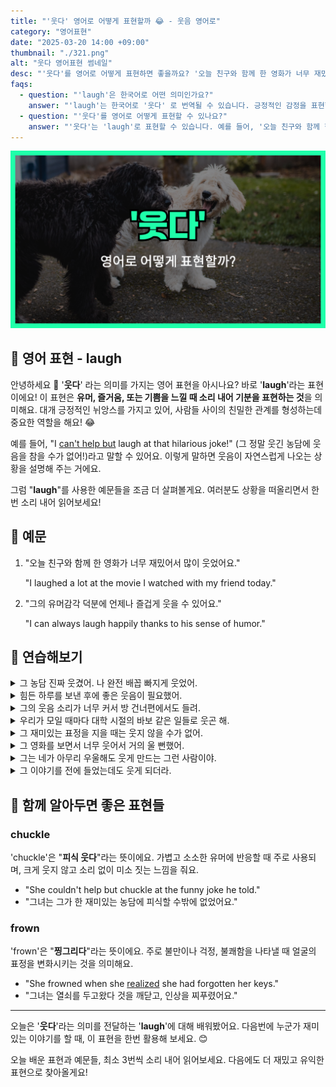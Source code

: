 ```yaml
---
title: "'웃다' 영어로 어떻게 표현할까 😂 - 웃음 영어로"
category: "영어표현"
date: "2025-03-20 14:00 +09:00"
thumbnail: "./321.png"
alt: "웃다 영어표현 썸네일"
desc: "'웃다'를 영어로 어떻게 표현하면 좋을까요? '오늘 친구와 함께 한 영화가 너무 재밌어서 많이 웃었어요.', '그의 유머감각 덕분에 언제나 즐겁게 웃을 수 있어요.' 등을 영어로 표현하는 법을 배워봅시다. 다양한 예문을 통해서 연습하고 본인의 표현으로 만들어 보세요."
faqs:
  - question: "'laugh'은 한국어로 어떤 의미인가요?"
    answer: "'laugh'는 한국어로 '웃다' 로 번역될 수 있습니다. 긍정적인 감정을 표현할 때 주로 사용해요."
  - question: "'웃다'를 영어로 어떻게 표현할 수 있나요?"
    answer: "'웃다'는 'laugh'로 표현할 수 있습니다. 예를 들어, '오늘 친구와 함께 한 영화가 너무 재밌어서 많이 웃었어요.'는 'I laughed a lot at the movie I watched with my friend today.'로 말할 수 있어요."
---
```


![웃다 영어표현 썸네일](./321.png)

## 🌟 영어 표현 - laugh

안녕하세요 👋 '**웃다**' 라는 의미를 가지는 영어 표현을 아시나요? 바로 '**laugh**'라는 표현이에요! 이 표현은 **유머, 즐거움, 또는 기쁨을 느낄 때 소리 내어 기분을 표현하는 것**을 의미해요. 대개 긍정적인 뉘앙스를 가지고 있어, 사람들 사이의 친밀한 관계를 형성하는데 중요한 역할을 해요! 😂

예를 들어, "I [can't help but](/blog/어쩔-수-없이-할-수-밖에-없어-영어표현/) laugh at that hilarious joke!" (그 정말 웃긴 농담에 웃음을 참을 수가 없어!)라고 말할 수 있어요. 이렇게 말하면 웃음이 자연스럽게 나오는 상황을 설명해 주는 거에요.

그럼 "**laugh**"를 사용한 예문들을 조금 더 살펴볼게요. 여러분도 상황을 떠올리면서 한 번 소리 내어 읽어보세요!

## 📖 예문

1. "오늘 친구와 함께 한 영화가 너무 재밌어서 많이 웃었어요."

   "I laughed a lot at the movie I watched with my friend today."

2. "그의 유머감각 덕분에 언제나 즐겁게 웃을 수 있어요."

   "I can always laugh happily thanks to his sense of humor."

## 💬 연습해보기

<details>
<summary>그 농담 진짜 웃겼어. 나 완전 배꼽 빠지게 웃었어.</summary>
<span>That joke was hilarious; it made me laugh so much.</span>
</details>

<details>
<summary>힘든 하루를 보낸 후에 좋은 웃음이 필요했어.</summary>
<span>I needed a good laugh after such a long day at work.</span>
</details>

<details>
<summary>그의 웃음 소리가 너무 커서 방 건너편에서도 들려.</summary>
<span>His laugh is so <a href="/blog/in-english/311.loud/">loud</a>, you can hear it from across the room.</span>
</details>

<details>
<summary>우리가 모일 때마다 대학 시절의 바보 같은 일들로 웃곤 해.</summary>
<span>Every time we get together, we laugh at the stupid things we did in college.</span>
</details>

<details>
<summary>그 재미있는 표정을 지을 때는 웃지 않을 수가 없어.</summary>
<span><a href="/blog/in-english/111.hard-to/">It's hard to</a> not to laugh when he pulls those funny faces.</span>
</details>

<details>
<summary>그 영화를 보면서 너무 웃어서 거의 울 뻔했어.</summary>
<span>I laughed so hard I almost cried watching that movie.</span>
</details>

<details>
<summary>그는 네가 아무리 우울해도 웃게 만드는 그런 사람이야.</summary>
<span>He's the kind of guy who can make me laugh no matter how down I feel.</span>
</details>

<details>
<summary>그 이야기를 전에 들었는데도 웃게 되더라.</summary>
<span>I found myself laughing at the story even though I'd heard it before.</span>
</details>

## 🤝 함께 알아두면 좋은 표현들

### chuckle

'chuckle'은 "**피식 웃다**"라는 뜻이에요. 가볍고 소소한 유머에 반응할 때 주로 사용되며, 크게 웃지 않고 소리 없이 미소 짓는 느낌을 줘요.

- "She couldn't help but chuckle at the funny joke he told."
- "그녀는 그가 한 재미있는 농담에 피식할 수밖에 없었어요."

### frown

'frown'은 "**찡그리다**"라는 뜻이에요. 주로 불만이나 걱정, 불쾌함을 나타낼 때 얼굴의 표정을 변화시키는 것을 의미해요.

- "She frowned when she [realized](/blog/in-english/166.realize/) she had forgotten her keys."
- "그녀는 열쇠를 두고왔다 것을 깨닫고, 인상을 찌푸렸어요."

---

오늘은 '**웃다**'라는 의미를 전달하는 '**laugh**'에 대해 배워봤어요. 다음번에 누군가 재미있는 이야기를 할 때, 이 표현을 한번 활용해 보세요. 😊

오늘 배운 표현과 예문들, 최소 3번씩 소리 내어 읽어보세요. 다음에도 더 재밌고 유익한 표현으로 찾아올게요!
